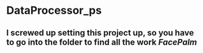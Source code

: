 ﻿# DataProcessor_ps

## I screwed up setting this project up, so you have to go into the folder to find all the work *FacePalm*
